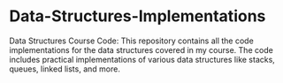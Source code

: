 # Data-Structures-Implementations
Data Structures Course Code: This repository contains all the code implementations for the data structures covered in my course. The code includes practical implementations of various data structures like stacks, queues, linked lists, and more.
